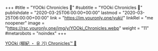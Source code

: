 +++
#title = "YOOki Chronicles 📜"
#subtitle = "YOOki Chronicles 📜"
publishdate = "2020-03-25T06:00:00+00:00"
lastmod = "2020-03-25T06:00:00+00:00"
link = "https://im.youronly.one/yuki/"
linkRel = "me noopener"
image = "https://rsc.youronly.one/img/y/YOOki_Chronicles.webp"
weight = "11"
#metarobots = "noindex"
+++

[YOOki (柳紀 ・ 유 기) Chronicles™ 📜](https://im.youronly.one/yuki/ "YOOki (柳紀 ・ 유 기) Chronicles™ 📜")
